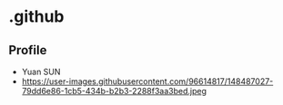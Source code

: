 # .github

## Profile

- Yuan SUN
- https://user-images.githubusercontent.com/96614817/148487027-79dd6e86-1cb5-434b-b2b3-2288f3aa3bed.jpeg


